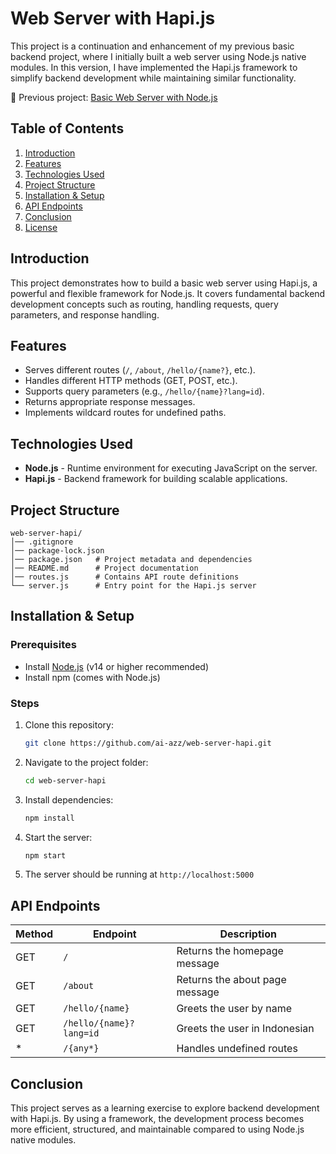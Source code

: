 # Web Server with Hapi.js

This project is a continuation and enhancement of my previous basic backend project, where I initially built a web server using Node.js native modules. In this version, I have implemented the Hapi.js framework to simplify backend development while maintaining similar functionality. 

🔗 Previous project: [Basic Web Server with Node.js](https://github.com/ai-azz/web-server-hapi)

## Table of Contents
1. [Introduction](#introduction)
2. [Features](#features)
3. [Technologies Used](#technologies-used)
4. [Project Structure](#project-structure)
5. [Installation & Setup](#installation--setup)
6. [API Endpoints](#api-endpoints)
7. [Conclusion](#conclusion)
8. [License](#license)

## Introduction
This project demonstrates how to build a basic web server using Hapi.js, a powerful and flexible framework for Node.js. It covers fundamental backend development concepts such as routing, handling requests, query parameters, and response handling.

## Features
- Serves different routes (`/`, `/about`, `/hello/{name?}`, etc.).
- Handles different HTTP methods (GET, POST, etc.).
- Supports query parameters (e.g., `/hello/{name}?lang=id`).
- Returns appropriate response messages.
- Implements wildcard routes for undefined paths.

## Technologies Used
- **Node.js** - Runtime environment for executing JavaScript on the server.
- **Hapi.js** - Backend framework for building scalable applications.

## Project Structure
```
web-server-hapi/
│── .gitignore
│── package-lock.json
│── package.json   # Project metadata and dependencies
│── README.md      # Project documentation
│── routes.js      # Contains API route definitions
└── server.js      # Entry point for the Hapi.js server
```

## Installation & Setup
### Prerequisites
- Install [Node.js](https://nodejs.org/) (v14 or higher recommended)
- Install npm (comes with Node.js)

### Steps
1. Clone this repository:
   ```sh
   git clone https://github.com/ai-azz/web-server-hapi.git
   ```
2. Navigate to the project folder:
   ```sh
   cd web-server-hapi
   ```
3. Install dependencies:
   ```sh
   npm install
   ```
4. Start the server:
   ```sh
   npm start
   ```
5. The server should be running at `http://localhost:5000`

## API Endpoints
| Method | Endpoint         | Description                           |
|--------|-----------------|---------------------------------------|
| GET    | `/`             | Returns the homepage message         |
| GET    | `/about`        | Returns the about page message       |
| GET    | `/hello/{name}` | Greets the user by name              |
| GET    | `/hello/{name}?lang=id` | Greets the user in Indonesian |
| *      | `/{any*}`       | Handles undefined routes             |

## Conclusion
This project serves as a learning exercise to explore backend development with Hapi.js. By using a framework, the development process becomes more efficient, structured, and maintainable compared to using Node.js native modules.